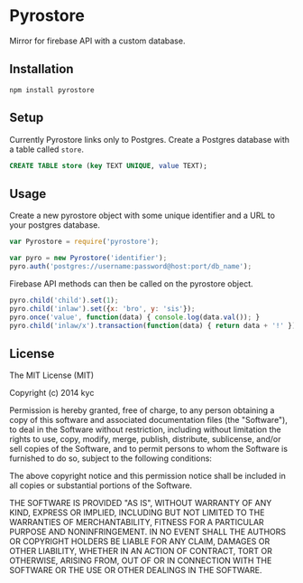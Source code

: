 Pyrostore
=========

Mirror for firebase API with a custom database.

## Installation

    npm install pyrostore

## Setup

Currently Pyrostore links only to Postgres. Create a Postgres database with a table called `store`.

```sql
CREATE TABLE store (key TEXT UNIQUE, value TEXT);

```

## Usage

Create a new pyrostore object with some unique identifier and a URL to your postgres database.

```javascript
var Pyrostore = require('pyrostore');

var pyro = new Pyrostore('identifier');
pyro.auth('postgres://username:password@host:port/db_name');

```

Firebase API methods can then be called on the pyrostore object.

```javascript
pyro.child('child').set(1);
pyro.child('inlaw').set({x: 'bro', y: 'sis'});
pyro.once('value', function(data) { console.log(data.val()); }
pyro.child('inlaw/x').transaction(function(data) { return data + '!' });

```

## License

The MIT License (MIT)

Copyright (c) 2014 kyc

Permission is hereby granted, free of charge, to any person obtaining a copy
of this software and associated documentation files (the "Software"), to deal
in the Software without restriction, including without limitation the rights
to use, copy, modify, merge, publish, distribute, sublicense, and/or sell
copies of the Software, and to permit persons to whom the Software is
furnished to do so, subject to the following conditions:

The above copyright notice and this permission notice shall be included in all
copies or substantial portions of the Software.

THE SOFTWARE IS PROVIDED "AS IS", WITHOUT WARRANTY OF ANY KIND, EXPRESS OR
IMPLIED, INCLUDING BUT NOT LIMITED TO THE WARRANTIES OF MERCHANTABILITY,
FITNESS FOR A PARTICULAR PURPOSE AND NONINFRINGEMENT. IN NO EVENT SHALL THE
AUTHORS OR COPYRIGHT HOLDERS BE LIABLE FOR ANY CLAIM, DAMAGES OR OTHER
LIABILITY, WHETHER IN AN ACTION OF CONTRACT, TORT OR OTHERWISE, ARISING FROM,
OUT OF OR IN CONNECTION WITH THE SOFTWARE OR THE USE OR OTHER DEALINGS IN THE
SOFTWARE.

